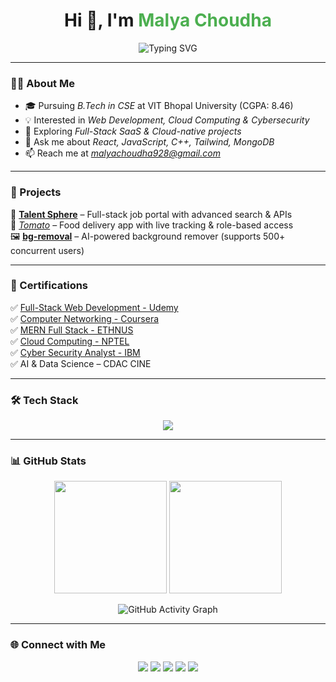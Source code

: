<h1 align="center">
  Hi 👋, I'm <span style="color:#4CAF50;">Malya Choudha</span>
</h1>

<p align="center">
  <img src="https://readme-typing-svg.demolab.com?font=Fira+Code&weight=600&size=22&pause=1000&color=36BCF7&center=true&vCenter=true&width=600&lines=Frontend+Developer+%7C+React+%7C+JavaScript;Building+Responsive+and+Scalable+Web+Apps;Pixel+Perfect+UI+%26+UX+Design;Full-Stack+SaaS+%26+Cloud-Native+Projects" alt="Typing SVG" />
</p>

---

### 👩‍💻 About Me  
- 🎓 Pursuing *B.Tech in CSE* at VIT Bhopal University (CGPA: 8.46)  
- 💡 Interested in *Web Development, Cloud Computing & Cybersecurity*  
- 🌱 Exploring *Full-Stack SaaS & Cloud-native projects*  
- 💬 Ask me about *React, JavaScript, C++, Tailwind, MongoDB*  
- 📫 Reach me at *malyachoudha928@gmail.com*  

---

### 🚀 Projects  
🌟 **[Talent Sphere](https://github.com/malyagithub/JOB-PORTAL)** – Full-stack job portal with advanced search & APIs  
🍴 *[Tomato](https://food-del-frontend-7r95.onrender.com)* – Food delivery app with live tracking & role-based access  
🖼 **[bg-removal](https://bg-remover-tau.vercel.app/)** – AI-powered background remover (supports 500+ concurrent users)  

---

### 🏅 Certifications  
✅ [Full-Stack Web Development - Udemy](https://www.udemy.com/certificate/UC-a29e9bf0-d147-401b-ba9f-17eac9c45c33/)  
✅ [Computer Networking - Coursera](https://www.coursera.org/account/accomplishments/verify/CTTXCKQ37TDB)  
✅ [MERN Full Stack - ETHNUS](https://drive.google.com/file/d/1Zjw6HepFr9LQZHNGYrs0rBnfHjM-O9dy/view?usp=sharing)  
✅ [Cloud Computing - NPTEL](https://drive.google.com/file/d/1cvmX1nsIvFeE7iMPWENE3OJV-juwTQuB/view?usp=sharing)  
✅ [Cyber Security Analyst - IBM](https://drive.google.com/file/d/16YiJMRhPe5P_1YoULfwx8gO-CUG1jXmt/view?usp=sharing)  
✅ AI & Data Science – CDAC CINE  

---

### 🛠 Tech Stack  

<p align="center">
  <img src="https://skillicons.dev/icons?i=cpp,js,java,html,css,react,nodejs,express,mongodb,mysql,postgres,tailwind,bootstrap,git,postman" />
</p>

---

### 📊 GitHub Stats  
<p align="center">
  <img src="https://github-readme-stats.vercel.app/api?username=malyagithub&show_icons=true&theme=tokyonight" height="180" />
  <img src="https://github-readme-streak-stats.herokuapp.com/?user=malyagithub&theme=tokyonight" height="180" />
</p>

<p align="center">
  <img src="https://github-readme-activity-graph.vercel.app/graph?username=malyagithub&theme=react-dark" alt="GitHub Activity Graph" />
</p>

---

### 🌐 Connect with Me  
<p align="center">
  <a href="https://linkedin.com/in/malya-choudha-b1a63a251"><img src="https://img.shields.io/badge/LinkedIn-%230077B5.svg?style=for-the-badge&logo=linkedin&logoColor=white"/></a>
  <a href="https://www.codechef.com/users/malyachoudha92"><img src="https://img.shields.io/badge/CodeChef-%23964B00.svg?style=for-the-badge&logo=codechef&logoColor=white"/></a>
  <a href="https://www.hackerrank.com/malyachoudha928"><img src="https://img.shields.io/badge/HackerRank-%232EC866.svg?style=for-the-badge&logo=hackerrank&logoColor=white"/></a>
  <a href="https://www.leetcode.com/malyachoudha"><img src="https://img.shields.io/badge/LeetCode-%23FFA116.svg?style=for-the-badge&logo=leetcode&logoColor=black"/></a>
  <a href="https://auth.geeksforgeeks.org/user/malyachopy7n"><img src="https://img.shields.io/badge/GeeksforGeeks-%230F9D58.svg?style=for-the-badge&logo=geeksforgeeks&logoColor=white"/></a>
</p>
